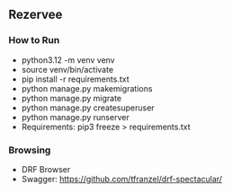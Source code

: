 ## Rezervee

### How to Run
* python3.12 -m venv venv
* source venv/bin/activate
* pip install -r requirements.txt
* python manage.py makemigrations
* python manage.py migrate
* python manage.py createsuperuser
* python manage.py runserver
* Requirements: pip3 freeze > requirements.txt

### Browsing
* DRF Browser
* Swagger: https://github.com/tfranzel/drf-spectacular/
